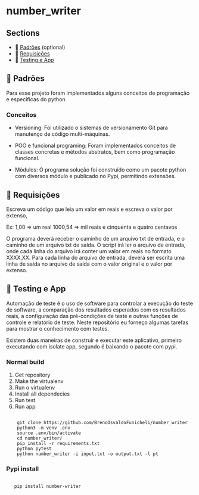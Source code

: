 # number_writer

 
## Sections

* :scroll: [Padrões](#scroll) (optional)
* :blue_book: [Requisições](#blue_book)
* :postbox: [Testing e App](#postbox)

## :scroll: Padrões

Para esse projeto foram implementados alguns conceitos de programação e especificas do python

### Conceitos

* Versioning: Foi utilizado o sistemas de versionamento Git para manutenço de código multi-máquinas.

* POO e funcional programing: Foram implementados conceitos de classes concretas e métodos abstratos, bem como programação funcional.

* Módulos: O programa solução foi construído como um pacote python com diversos módulo e publicado no Pypi, permitindo extensões.


## :blue_book: Requisições


Escreva um código que leia um valor em reais e escreva o valor por extenso,

Ex: 1,00 => um real
1000,54 => mil reais e cinquenta e quatro centavos

O programa deverá receber o caminho de um arquivo txt de entrada, e o caminho de um arquivo txt de saída. O script irá ler o arquivo de entrada, onde cada linha do arquivo irá conter um valor em reais no formato XXXX,XX.  Para cada linha do arquivo de entrada, deverá ser escrita uma linha de saída no arquivo de saída com o valor original e o valor por extenso.



## :postbox: Testing e App

Automação de teste é o uso de software para controlar a execução do teste de software, a comparação dos resultados esperados com os resultados reais, a configuração das pré-condições de teste e outras funções de controle e relatório de teste.
Neste repositório eu forneço algumas tarefas para mostrar o conhecimento com testes.


Existem duas maneiras de construir e executar este aplicativo, primeiro executando com isolate app, segundo é baixando o pacote com pypi.

### Normal build

1. Get repository
2. Make the virtualenv
3. Run o virtualenv
4. Install all dependecies
5. Run test
6. Run app

```console

    git clone https://github.com/BrenoOsvaldoFunicheli/number_writer
    python3 -m venv .env
    source .env/bin/activate
    cd number_writer/
    pip install -r requirements.txt
    python pytest
    python number_writer -i input.txt -o output.txt -l pt

```


### Pypi install


```console

   pip install number-writer

```

